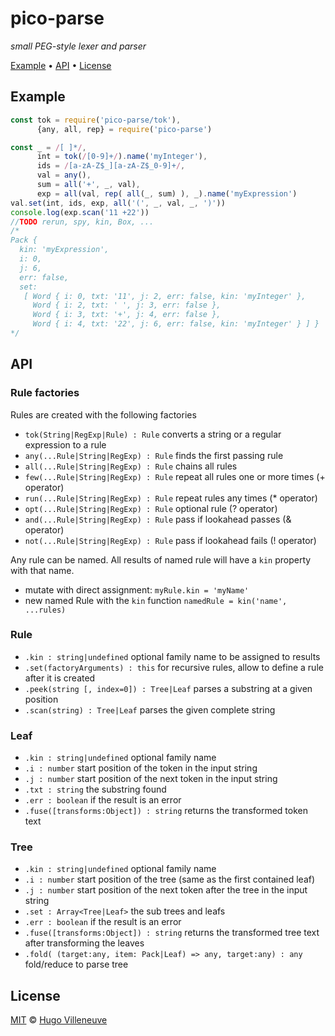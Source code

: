 <!-- markdownlint-disable MD032 MD036 MD041 -->
# pico-parse

*small PEG-style lexer and parser*

[Example](#example) • [API](#api) • [License](#license)

## Example

```javascript
const tok = require('pico-parse/tok'),
      {any, all, rep} = require('pico-parse')

const _ = /[ ]*/,
      int = tok(/[0-9]+/).name('myInteger'),
      ids = /[a-zA-Z$_][a-zA-Z$_0-9]+/,
      val = any(),
      sum = all('+', _, val),
      exp = all(val, rep( all(_, sum) ), _).name('myExpression')
val.set(int, ids, exp, all('(', _, val, _, ')'))
console.log(exp.scan('11 +22'))
//TODO rerun, spy, kin, Box, ...
/*
Pack {
  kin: 'myExpression',
  i: 0,
  j: 6,
  err: false,
  set:
   [ Word { i: 0, txt: '11', j: 2, err: false, kin: 'myInteger' },
     Word { i: 2, txt: ' ', j: 3, err: false },
     Word { i: 3, txt: '+', j: 4, err: false },
     Word { i: 4, txt: '22', j: 6, err: false, kin: 'myInteger' } ] }
*/
```

## API

### Rule factories

Rules are created with the following factories

* `tok(String|RegExp|Rule) : Rule` converts a string or a regular expression to a rule
* `any(...Rule|String|RegExp) : Rule` finds the first passing rule
* `all(...Rule|String|RegExp) : Rule` chains all rules
* `few(...Rule|String|RegExp) : Rule` repeat all rules one or more times (+ operator)
* `run(...Rule|String|RegExp) : Rule` repeat rules any times (* operator)
* `opt(...Rule|String|RegExp) : Rule` optional rule (? operator)
* `and(...Rule|String|RegExp) : Rule` pass if lookahead passes (& operator)
* `not(...Rule|String|RegExp) : Rule` pass if lookahead fails (! operator)

Any rule can be named. All results of named rule will have a `kin` property with that name.
* mutate with direct assignment: `myRule.kin = 'myName'`
* new named Rule with the `kin` function `namedRule = kin('name', ...rules)`

### Rule

* `.kin : string|undefined` optional family name to be assigned to results
* `.set(factoryArguments) : this` for recursive rules, allow to define a rule after it is created
* `.peek(string [, index=0]) : Tree|Leaf` parses a substring at a given position
* `.scan(string) : Tree|Leaf` parses the given complete string

### Leaf

* `.kin : string|undefined` optional family name
* `.i : number` start position of the token in the input string
* `.j : number` start position of the next token in the input string
* `.txt : string` the substring found
* `.err : boolean` if the result is an error
* `.fuse([transforms:Object]) : string` returns the transformed token text

### Tree

* `.kin : string|undefined` optional family name
* `.i : number` start position of the tree (same as the first contained leaf)
* `.j : number` start position of the next token after the tree in the input string
* `.set : Array<Tree|Leaf>` the sub trees and leafs
* `.err : boolean` if the result is an error
* `.fuse([transforms:Object]) : string` returns the transformed tree text after transforming the leaves
* `.fold( (target:any, item: Pack|Leaf) => any, target:any) : any` fold/reduce to parse tree

## License

[MIT](http://www.opensource.org/licenses/MIT) © [Hugo Villeneuve](https://github.com/hville)
